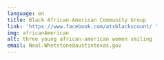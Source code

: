```yaml
---
language: en
title: Black African-American Community Group
link: 'https://www.facebook.com/atxblackscount/ '
img: africanAmerican
alt: three young african-american women smiling
email: Neal.Whetstone@austintexas.gov
---
```


